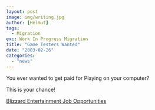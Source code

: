 ```yaml
---
layout: post
image: img/writing.jpg
author: [Helmut]
tags:
  - Migration
exc: Work In Progress Migration
title: "Game Testers Wanted"
date: "2003-02-26"
categories: 
  - "news"
---
```


You ever wanted to get paid for Playing on your computer?

This is your chance!

[Blizzard Entertainment Job Opportunities](http://www.blizzard.com/jobopp/qa-gametester.shtml)
